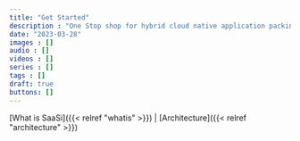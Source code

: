 ```yaml
---
title: "Get Started"
description : "One Stop shop for hybrid cloud native application packing and deployment tools"
date: "2023-03-28"
images : []
audio : []
videos : []
series : []
tags : []
draft: true
buttons: []
---
```


[What is SaaSi]({{< relref "whatis" >}}) | [Architecture]({{< relref "architecture" >}})
